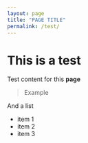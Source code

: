```yaml
---
layout: page
title: "PAGE TITLE"
permalink: /test/
---
```


# This is a test

Test content for this **page**

> Example

And a list

- item 1
- item 2
- item 3
